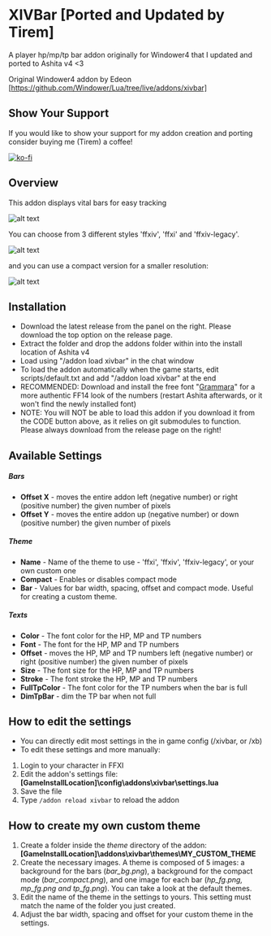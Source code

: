 # XIVBar [Ported and Updated by Tirem]
A player hp/mp/tp bar addon originally for Windower4 that I updated and ported to Ashita v4 <3

Original Windower4 addon by Edeon [https://github.com/Windower/Lua/tree/live/addons/xivbar]

## Show Your Support ##
If you would like to show your support for my addon creation and porting consider buying me (Tirem) a coffee! 

[![ko-fi](https://ko-fi.com/img/githubbutton_sm.svg)](https://ko-fi.com/A0A6JC40H)

## Overview

This addon displays vital bars for easy tracking

![alt text](http://i.imgur.com/QA6WSUY.png)

You can choose from 3 different styles 'ffxiv', 'ffxi' and 'ffxiv-legacy'.

![alt text](http://i.imgur.com/vMlZoAl.png)

and you can use a compact version for a smaller resolution:

![alt text](http://i.imgur.com/0vgfDq1.png)

## Installation
* Download the latest release from the panel on the right. Please download the top option on the release page.
* Extract the folder and drop the addons folder within into the install location of Ashita v4
* Load using "/addon load xivbar" in the chat window
* To load the addon automatically when the game starts, edit scripts/default.txt and add "/addon load xivbar" at the end
* RECOMMENDED: Download and install the free font "[Grammara](https://www.fontspace.com/grammara-font-f4454)" for a more authentic FF14 look of the numbers (restart Ashita afterwards, or it won't find the newly installed font)
* NOTE: You will NOT be able to load this addon if you download it from the CODE button above, as it relies on git submodules to function. Please always download from the release page on the right!

## Available Settings
##### Bars
* **Offset X** - moves the entire addon left (negative number) or right (positive number) the given number of pixels
* **Offset Y** - moves the entire addon up (negative number) or down (positive number) the given number of pixels

##### Theme
* **Name** - Name of the theme to use - 'ffxi', 'ffxiv', 'ffxiv-legacy', or your own custom one
* **Compact** - Enables or disables compact mode
* **Bar** - Values for bar width, spacing, offset and compact mode. Useful for creating a custom theme. 

##### Texts
* **Color** - The font color for the HP, MP and TP numbers
* **Font** - The font for the HP, MP and TP numbers
* **Offset** - moves the HP, MP and TP numbers left (negative number) or right (positive number) the given number of pixels
* **Size** - The font size for the HP, MP and TP numbers
* **Stroke** - The font stroke the HP, MP and TP numbers
* **FullTpColor** - The font color for the TP numbers when the bar is full
* **DimTpBar** - dim the TP bar when not full

## How to edit the settings
* You can directly edit most settings in the in game config (/xivbar, or /xb)
* To edit these settings and more manually: 
1. Login to your character in FFXI
2. Edit the addon's settings file: **[GameInstallLocation]\config\addons\xivbar\settings.lua**
3. Save the file 
5. Type ``` /addon reload xivbar ``` to reload the addon

## How to create my own custom theme
1. Create a folder inside the *theme* directory of the addon: **[GameInstallLocation]\addons\xivbar\themes\MY_CUSTOM_THEME**
2. Create the necessary images. A theme is composed of 5 images: a background for the bars (*bar_bg.png*), a background for the compact mode (*bar_compact.png*), and one image for each bar (*hp_fg.png, mp_fg.png and tp_fg.png*). You can take a look at the default themes.
3. Edit the name of the theme in the settings to yours. This setting must match the name of the folder you just created.
4. Adjust the bar width, spacing and offset for your custom theme in the settings.
